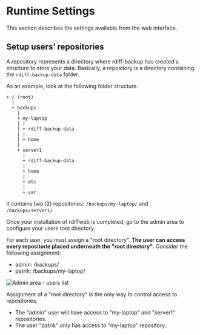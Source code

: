 # Runtime Settings

This section describes the settings available from the web interface.

## Setup users’ repositories

A repository represents a directory where rdiff-backup has created a
structure to store your data. Basically, a repository is a directory
containing the `rdiff-backup-data` folder.

As an example, look at the following folder structure.

    + / (root)
      |
      + backups
        |
        + my-laptop
        | |
        | + rdiff-backup-data
        | |
        | + home
        |
        + server1
          |
          + rdiff-backup-data
          |
          + home
          |
          + etc
          |
          + var

It contains two (2) repositories: `/backups/my-laptop/` and `/backups/server1/`.

Once your installation of rdiffweb is completed, go to the admin area to configure
your users root directory.

For each user, you must assign a "root directory". **The user can access every
repositorie placed underneath the "root directory".** Consider the
following assignment:

 * admin: /backups/
 * patrik: /backups/my-laptop/

![Admin area - users list](rdiffweb-users.png)

Assignment of a "root directory" is the only way to control access to
repositories.

 * The "admin" user will have access to "my-laptop" and "server1" repositories.
 * The user "patrik" only has access to "my-laptop" repository.
 
